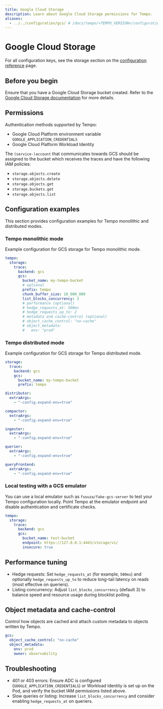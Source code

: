 ```yaml
---
title: Google Cloud Storage
description: Learn about Google Cloud Storage permissions for Tempo.
aliases:
  - ../../configuration/gcs/ # /docs/tempo/<TEMPO_VERSION>/configuration/gcs/
---
```


# Google Cloud Storage

For all configuration keys, see the storage section on the [configuration reference](../../#storage) page.

## Before you begin

Ensure that you have a Google Cloud Storage bucket created. Refer to the [Google Cloud Storage documentation](https://cloud.google.com/storage/docs/creating-buckets) for more details.

## Permissions

Authentication methods supported by Tempo:

- Google Cloud Platform environment variable `GOOGLE_APPLICATION_CREDENTIALS`
- Google Cloud Platform Workload Identity

The `(service-)account` that communicates towards GCS should be assigned to the bucket which receives the traces and have the following IAM policies:

- `storage.objects.create`
- `storage.objects.delete`
- `storage.objects.get`
- `storage.buckets.get`
- `storage.objects.list`

## Configuration examples

This section provides configuration examples for Tempo monolithic and distributed modes.

### Tempo monolithic mode

Example configuration for GCS storage for Tempo monolithic mode.

```yaml
tempo:
  storage:
    trace:
      backend: gcs
      gcs:
        bucket_name: my-tempo-bucket
        # optional
        prefix: tempo
        chunk_buffer_size: 10_000_000
        list_blocks_concurrency: 3
        # performance (optional)
        # hedge_requests_at: 500ms
        # hedge_requests_up_to: 2
        # metadata and cache-control (optional)
        # object_cache_control: "no-cache"
        # object_metadata:
        #   env: "prod"
```

### Tempo distributed mode

Example configuration for GCS storage for Tempo distributed mode.

```yaml
storage:
  trace:
    backend: gcs
    gcs:
      bucket_name: my-tempo-bucket
      prefix: tempo

distributor:
  extraArgs:
    - "-config.expand-env=true"

compactor:
  extraArgs:
    - "-config.expand-env=true"

ingester:
  extraArgs:
    - "-config.expand-env=true"

querier:
  extraArgs:
    - "-config.expand-env=true"

queryFrontend:
  extraArgs:
    - "-config.expand-env=true"
```

### Local testing with a GCS emulator

You can use a local emulator such as `fsouza/fake-gcs-server` to test your Tempo configuration locally.
Point Tempo at the emulator endpoint and disable authentication and certificate checks.

```yaml
tempo:
  storage:
    trace:
      backend: gcs
      gcs:
        bucket_name: test-bucket
        endpoint: https://127.0.0.1:4443/storage/v1/
        insecure: true
```

## Performance tuning

- Hedge requests: Set `hedge_requests_at` (for example, `500ms`) and optionally `hedge_requests_up_to` to reduce long-tail latency on reads (most effective on queriers).
- Listing concurrency: Adjust `list_blocks_concurrency` (default 3) to balance speed and resource usage during blocklist polling.

## Object metadata and cache-control

Control how objects are cached and attach custom metadata to objects written by Tempo.

```yaml
gcs:
  object_cache_control: "no-cache"
  object_metadata:
    env: prod
    owner: observability
```

## Troubleshooting

- 401 or 403 errors: Ensure ADC is configured (`GOOGLE_APPLICATION_CREDENTIALS`) or Workload Identity is set up on the Pod, and verify the bucket IAM permissions listed above.
- Slow queries or listing: Increase `list_blocks_concurrency` and consider enabling `hedge_requests_at` on queriers.
